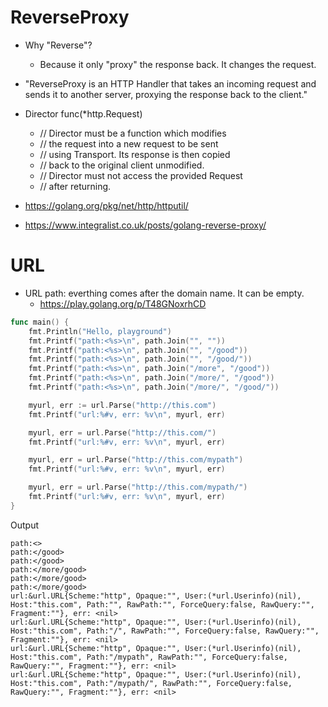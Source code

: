 # ReverseProxy
* Why "Reverse"?
  * Because it only "proxy" the response back. It changes the request.
* "ReverseProxy is an HTTP Handler that takes an incoming request and sends it to another server, proxying the response back to the client."
* Director func(*http.Request)
  * // Director must be a function which modifies
  * // the request into a new request to be sent
  * // using Transport. Its response is then copied
  * // back to the original client unmodified.
  *  // Director must not access the provided Request
  *  // after returning.

* https://golang.org/pkg/net/http/httputil/
* https://www.integralist.co.uk/posts/golang-reverse-proxy/

# URL
* URL path: everthing comes after the domain name. It can be empty.
  * https://play.golang.org/p/T48GNoxrhCD
```go
func main() {
	fmt.Println("Hello, playground")
	fmt.Printf("path:<%s>\n", path.Join("", ""))
	fmt.Printf("path:<%s>\n", path.Join("", "/good"))
	fmt.Printf("path:<%s>\n", path.Join("", "/good/"))
	fmt.Printf("path:<%s>\n", path.Join("/more", "/good"))
	fmt.Printf("path:<%s>\n", path.Join("/more/", "/good"))
	fmt.Printf("path:<%s>\n", path.Join("/more/", "/good/"))

	myurl, err := url.Parse("http://this.com")
	fmt.Printf("url:%#v, err: %v\n", myurl, err)

	myurl, err = url.Parse("http://this.com/")
	fmt.Printf("url:%#v, err: %v\n", myurl, err)

	myurl, err = url.Parse("http://this.com/mypath")
	fmt.Printf("url:%#v, err: %v\n", myurl, err)

	myurl, err = url.Parse("http://this.com/mypath/")
	fmt.Printf("url:%#v, err: %v\n", myurl, err)
}
```
Output
```
path:<>
path:</good>
path:</good>
path:</more/good>
path:</more/good>
path:</more/good>
url:&url.URL{Scheme:"http", Opaque:"", User:(*url.Userinfo)(nil), Host:"this.com", Path:"", RawPath:"", ForceQuery:false, RawQuery:"", Fragment:""}, err: <nil>
url:&url.URL{Scheme:"http", Opaque:"", User:(*url.Userinfo)(nil), Host:"this.com", Path:"/", RawPath:"", ForceQuery:false, RawQuery:"", Fragment:""}, err: <nil>
url:&url.URL{Scheme:"http", Opaque:"", User:(*url.Userinfo)(nil), Host:"this.com", Path:"/mypath", RawPath:"", ForceQuery:false, RawQuery:"", Fragment:""}, err: <nil>
url:&url.URL{Scheme:"http", Opaque:"", User:(*url.Userinfo)(nil), Host:"this.com", Path:"/mypath/", RawPath:"", ForceQuery:false, RawQuery:"", Fragment:""}, err: <nil>
```
